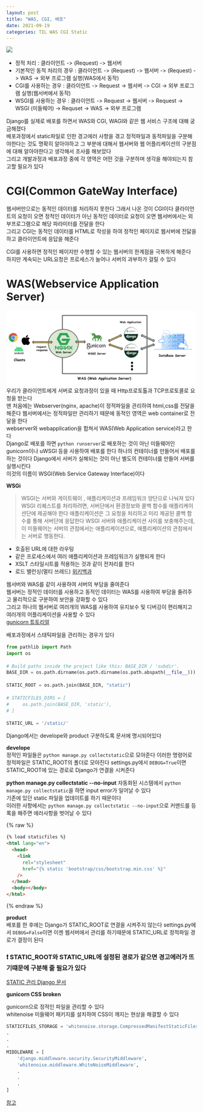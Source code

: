 ```yaml
---
layout: post
title: "WAS, CGI, 배포"
date: 2021-09-19
categories: TIL WAS CGI Static
---
```


![](https://raw.githubusercontent.com/Action2theFuture/Action2theFuture.github.io/main/_posts/Images/webservice.jpg)

- 정적 처리 : 클라이언트 -> (Request) -> 웹서버
- 기본적인 동적 처리의 경우 : 클라이언트 -> (Request) -> 웹서버 -> (Request) -> WAS -> 외부 프로그램 실행(WAS에서 동작)
- CGI를 사용하는 경우 : 클라이언트 -> Request -> 웹서버 -> CGI -> 외부 프로그램 실행(웹서버에서 동작)
- WSGI를 사용하는 경우 : 클라이언트 -> Request -> 웹서버 -> Request -> WSGI (미들웨어) -> Requset -> WAS -> 외부 프로그램

Django를 실제로 배포를 하면서 WAS와 CGI, WAGI와 같은 웹 서비스 구조에 대해 궁금해졌다  
배포과정에서 static파일로 인한 경고에러 사항을 겪고 정적파일과 동적파일을 구분해야한다는 것도 명확히 알아야하고 그 부분에 대해서 웹서버와 웹 어플리케이션의 구분점에 대해 알아야한다고 생각해서 조사를 해보았다  
그리고 개발과정과 배포과정 중에 각 영역은 어떤 것을 구분하며 생각을 해야되는지 참고할 필요가 있다

# CGI(Common GateWay Interface)

웹서버만으로는 동적인 데이터를 처리하지 못한다 그래서 나온 것이 CGI이다
클라이언트의 요청이 오면 정적인 데이터가 아닌 동적인 데이터로 요청이 오면 웹서버에서는 외부프로그램으로 해당 파라미터를 전달을 한다  
그리고 CGI는 동적인 데이터를 HTML로 작성을 하여 정적인 페이지로 웹서버에 전닳을 하고 클라이언트에 응답을 해준다

CGI를 사용하면 정적인 페이지만 수행할 수 있는 웹서버의 한계점을 극복하게 해준다 하지만 계속되는 URL요청은 프로세스가 늘어나 서버의 과부하가 걸릴 수 있다

# WAS(Webservice Application Server)

![](https://raw.githubusercontent.com/Action2theFuture/Action2theFuture.github.io/main/_posts/Images/was.png)
우리가 클라이언트에게 서버로 요청과정이 있을 때 Http프로토톨과 TCP프로토콜로 요청을 받는다  
맨 처음에는 Webserver(nginx, apache)이 정적파일을 관리하여 html,css를 전달을 해준다
웹서버에서는 정적파일만 관리하기 때문에 동적인 영역은 web container로 전달을 한다  
webserver와 webapplication을 합쳐서 WAS(Web Application service)라고 한다  
Django로 배포를 하면 `python runserver`로 배포하는 것이 아닌 미들웨어인 gunicorn이나 uWSGI 등을 사용하여 배포를 한다
하나의 컨테이너를 만들어서 배포를 하는 것이다 Django에서 서버가 실해되는 것이 아닌 별도의 컨테이너를 만들어 서버를 실행시킨다  
이것의 이름이 WSGI(Web Service Gateway Interface)이다

**WSGi**

> WSGI는 서버와 게이트웨이 , 애플리케이션과 프레임워크 양단으로 나눠져 있다
> WSGI 리퀘스트를 처리하려면, 서버단에서 환경정보와 콜백 함수를 애플리케이션단에 제공해야 한다
> 애플리케이션은 그 요청을 처리하고 미리 제공된 콜백 함수를 통해 서버단에 응답한다
> WSGI 서버와 애플리케이션 사이를 보충해주는데, 이 미들웨어는 서버의 관점에서는 애플리케이션으로, 애플리케이션의 관점에서는 서버로 행동한다.

- 호출된 URL에 대한 라우팅
- 같은 프로세스에서 여러 애플리케이션과 프레임워크가 실행되게 한다
- XSLT 스타일시트를 적용하는 것과 같이 전처리를 한다
- 로드 밸런싱(멀티 쓰레드)
  [위키백과](https://ko.wikipedia.org/wiki/%EC%9B%B9_%EC%84%9C%EB%B2%84_%EA%B2%8C%EC%9D%B4%ED%8A%B8%EC%9B%A8%EC%9D%B4_%EC%9D%B8%ED%84%B0%ED%8E%98%EC%9D%B4%EC%8A%A4)

웹서버와 WAS를 같이 사용하여 서버의 부담을 줄여준다  
웹서버는 정적인 데이터를 사용하고 동적인 데이터는 WAS를 사용하여 부담을 줄려주고 물리적으로 구분하여 보안을 강화할 수 있다  
그리고 하나의 웹서버로 여러개의 WAS를 사용하여 유지보수 및 디버깅이 편리해지고 여러개의 어플리케이션을 사용할 수 있다  
[gunicorn 튜토리얼](https://developer.mozilla.org/ko/docs/Learn/Server-side/Django/Deployment)

배포과정에서 스태틱파일을 관리하는 경우가 있다

```python
from pathlib import Path
import os

# Build paths inside the project like this: BASE_DIR / 'subdir'.
BASE_DIR = os.path.dirname(os.path.dirname(os.path.abspath(__file__)))

STATIC_ROOT = os.path.join(BASE_DIR, "static")

# STATICFILES_DIRS = [
#     os.path.join(BASE_DIR, 'static'),
# ]

STATIC_URL = '/static/'
```

Django에서는 develope와 product 구분하도록 문서에 명시되어있다

**develope**  
정적인 파일들은 `python manage.py collectstatic`으로 모아준다
이러한 명령어로 정적파일은 STATIC_ROOT의 폴더로 모아진다
settings.py에서 `DEBUG=True`이면 STATIC_ROOT에 있는 경로로 Django가 연결을 시켜준다

**python manage.py collectstatic --no-input**
자동화된 시스템에서 `python manage.py collectstatic`을 하면 input error가 일어날 수 있다  
기존에 있던 static 파일을 업데이트를 하기 때문이다  
이러한 사항에서는 `python manage.py collectstatic --no-input`으로 커맨드를 등록을 해주면 에러사항을 벗어날 수 있다

{% raw %}

```html
{% load staticfiles %}
<html lang="en">
  <head>
    <link
      rel="stylesheet"
      href="{% static 'bootstrap/css/bootstrap.min.css' %}"
    />
  </head>
  <body></body>
</html>
```

{% endraw %}

**product**  
배포를 한 후에는 Django가 STATIC_ROOT로 연결을 시켜주지 않는다
settings.py에서 `DEBUG=False`이면 이젠 웹서버에서 관리를 하기때문에 STATIC_URL로 정적파일 경로가 결정이 된다

### ❗ STATIC_ROOT와 STATIC_URL에 설정된 경로가 같으면 경고에러가 뜨기떄문에 구분해 줄 필요가 있다

[STATIC 관리 Django 문서](https://docs.djangoproject.com/ko/3.2/howto/static-files/)

**gunicorn CSS broken**

gunicorn으로 정적인 파일을 관리할 수 있다  
whitenoise 미들웨어 패키지를 설치하여 CSS이 깨지는 현상을 해결할 수 있다

```python
STATICFILES_STORAGE = 'whitenoise.storage.CompressedManifestStaticFilesStorage'
.
.
.
MIDDLEWARE = [
    'django.middleware.security.SecurityMiddleware',
    'whitenoise.middleware.WhiteNoiseMiddleware',
    .
    .
    .
]
```

[참고](https://rlg1133.tistory.com/m/91)
